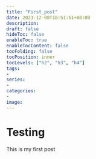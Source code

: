 ```yaml
---
title: "First_post"
date: 2023-12-08T18:51:51+08:00
description:
draft: false
hideToc: false
enableToc: true
enableTocContent: false
tocFolding: false
tocPosition: inner
tocLevels: ["h2", "h3", "h4"]
tags:
-
series:
-
categories:
-
image:
---
```


# Testing

This is my first post